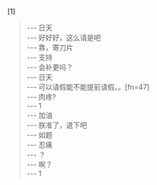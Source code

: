 
[1] 
>--- 日天<br>
>--- 好好好，这么请是吧<br>
>--- 靠，寄刀片<br>
>--- 支持<br>
>--- 会补更吗？<br>
>--- 日天<br>
>--- 可以请假能不能提前请假。。[fn=47]<br>
>--- 肉疼?<br>
>--- 1<br>
>--- 加油<br>
>--- 朕准了，退下吧<br>
>--- 如题<br>
>--- 忍痛<br>
>--- ？<br>
>--- 啊？<br>
>--- 1<br>
